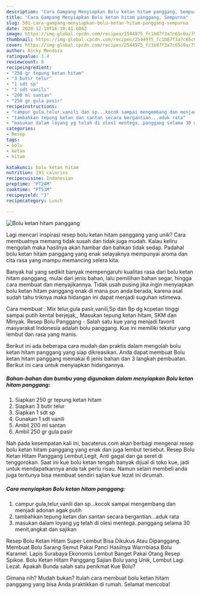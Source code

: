 ```yaml
---
description: "Cara Gampang Menyiapkan Bolu ketan hitam panggang, Sempurna"
title: "Cara Gampang Menyiapkan Bolu ketan hitam panggang, Sempurna"
slug: 501-cara-gampang-menyiapkan-bolu-ketan-hitam-panggang-sempurna
date: 2020-12-10T16:10:41.604Z
image: https://img-global.cpcdn.com/recipes/2544975_fc1b87f3a7c65c0a/751x532cq70/bolu-ketan-hitam-panggang-foto-resep-utama.jpg
thumbnail: https://img-global.cpcdn.com/recipes/2544975_fc1b87f3a7c65c0a/751x532cq70/bolu-ketan-hitam-panggang-foto-resep-utama.jpg
cover: https://img-global.cpcdn.com/recipes/2544975_fc1b87f3a7c65c0a/751x532cq70/bolu-ketan-hitam-panggang-foto-resep-utama.jpg
author: Ricky Mendoza
ratingvalue: 3.4
reviewcount: 8
recipeingredient:
- "250 gr tepung ketan hitam"
- "3 butir telur"
- "1 sdt sp"
- "1 sdt vanili"
- "200 ml santan"
- "250 gr gula pasir"
recipeinstructions:
- "campur gula,telur,vanili dan sp...kocok sampai mengembang dan menjadi adonan agak putih"
- "tambahkan tepung ketan dan santan secara bergantian...aduk rata"
- "masukan dalam loyang yg telah di olesi mentega..panggang selama 30 menit,angkat dan sajikan"
categories:
- Resep
tags:
- bolu
- ketan
- hitam

katakunci: bolu ketan hitam 
nutrition: 293 calories
recipecuisine: Indonesian
preptime: "PT24M"
cooktime: "PT53M"
recipeyield: "3"
recipecategory: Lunch

---
```



![Bolu ketan hitam panggang](https://img-global.cpcdn.com/recipes/2544975_fc1b87f3a7c65c0a/751x532cq70/bolu-ketan-hitam-panggang-foto-resep-utama.jpg)

Lagi mencari inspirasi resep bolu ketan hitam panggang yang unik? Cara membuatnya memang tidak susah dan tidak juga mudah. Kalau keliru mengolah maka hasilnya akan hambar dan bahkan tidak sedap. Padahal bolu ketan hitam panggang yang enak selayaknya mempunyai aroma dan cita rasa yang mampu memancing selera kita.

Banyak hal yang sedikit banyak mempengaruhi kualitas rasa dari bolu ketan hitam panggang, mulai dari jenis bahan, lalu pemilihan bahan segar, hingga cara membuat dan menyajikannya. Tidak usah pusing jika ingin menyiapkan bolu ketan hitam panggang enak di mana pun anda berada, karena asal sudah tahu triknya maka hidangan ini dapat menjadi suguhan istimewa.

Cara membuat : Mix telur,gula pasir,vanili,Sp dan Bp dg kcpetan tinggi sampai putih kental berjejak,, Masukan tepung ketan hitam, SKM dan Minyak. Resep Bolu Panggang - Salah satu kue yang menjadi favorit masyarakat Indonesia adalah bolu panggang. Kue ini memiliki tekstur yang lembut dan rasa yang manis.


Berikut ini ada beberapa cara mudah dan praktis dalam mengolah bolu ketan hitam panggang yang siap dikreasikan. Anda dapat membuat Bolu ketan hitam panggang memakai 6 jenis bahan dan 3 langkah pembuatan. Berikut ini cara untuk menyiapkan hidangannya.

<!--inarticleads1-->

##### Bahan-bahan dan bumbu yang digunakan dalam menyiapkan Bolu ketan hitam panggang:

1. Siapkan 250 gr tepung ketan hitam
1. Siapkan 3 butir telur
1. Siapkan 1 sdt sp
1. Gunakan 1 sdt vanili
1. Ambil 200 ml santan
1. Ambil 250 gr gula pasir


Nah pada kesempatan kali ini, bacaterus.com akan berbagi mengenai resep bolu ketan hitam panggang yang enak dan juga lembut tersebut. Resep Bolu Ketan Hitam Panggang Lembut,Legit, Anti gagal dan ga seret di tenggorokan. Saat ini kue bolu ketan tengah banyak dijual di toko kue, jadi untuk mendapatkannya anda tak perlu risau. Namun selain membeli anda juga tentunya bisa membuat sendiri sajian kue lezat ini dirumah. 

<!--inarticleads2-->

##### Cara menyiapkan Bolu ketan hitam panggang:

1. campur gula,telur,vanili dan sp...kocok sampai mengembang dan menjadi adonan agak putih
1. tambahkan tepung ketan dan santan secara bergantian...aduk rata
1. masukan dalam loyang yg telah di olesi mentega..panggang selama 30 menit,angkat dan sajikan


Resep Bolu Ketan Hitam Super Lembut Bisa Dikukus Atau Dipanggang. Membuat Bolu Sarang Semut Pakai Panci Hasilnya Warrrbiasa Bolu Karamel. Lapis Surabaya Ekonomis Lembut Banget Pakai Otang Resep Spikoe. Bolu Ketan Hitam Panggang Sajian Bolu yang Unik, Lembut Lagi Lezat. Apakah Bunda salah satu penikmat Kue Bolu? 

Gimana nih? Mudah bukan? Itulah cara membuat bolu ketan hitam panggang yang bisa Anda praktikkan di rumah. Selamat mencoba!
